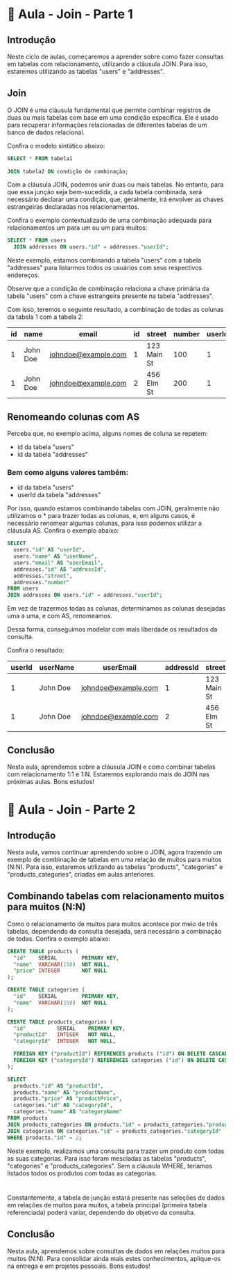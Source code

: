 # 📘 Aula - Join - Parte 1

## Introdução

Neste ciclo de aulas, começaremos a aprender sobre como fazer consultas em tabelas com relacionamento, utilizando a cláusula JOIN. Para isso, estaremos utilizando as tabelas "users" e "addresses".

## Join

O JOIN é uma cláusula fundamental que permite combinar registros de duas ou mais tabelas com base em uma condição específica. Ele é usado para recuperar informações relacionadas de diferentes tabelas de um banco de dados relacional.

Confira o modelo sintático abaixo:
```sql
SELECT * FROM tabela1 
⁠
JOIN tabela2 ON condição de combinação;
```
Com a cláusula JOIN, podemos unir duas ou mais tabelas. No entanto, para que essa junção seja bem-sucedida, a cada tabela combinada, será necessário declarar uma condição, que, geralmente, irá envolver as chaves estrangeiras declaradas nos relacionamentos.

Confira o exemplo contextualizado de uma combinação adequada para relacionamentos um para um ou um para muitos:
```sql
SELECT * FROM users
  JOIN addresses ON users."id" = addresses."userId";
  ```
Neste exemplo, estamos combinando a tabela "users" com a tabela "addresses" para listarmos todos os usuários com seus respectivos endereços.

Observe que a condição de combinação relaciona a chave primária da tabela "users" com a chave estrangeira presente na tabela "addresses".

Com isso, teremos o seguinte resultado, a combinação de todas as colunas da tabela 1 com a tabela 2:

|id   |name |email|id   |street|number|userId|
|---	|---	|---	|---	|---	|---	|---	|
|1   	|John Doe|johndoe@example.com|1   	|123 Main St|100|1   	|
|1   	|John Doe|johndoe@example.com|2   	|456 Elm St|200|1   	|

## Renomeando colunas com AS

Perceba que, no exemplo acima, alguns nomes de coluna se repetem:
- id da tabela "users"
- id da tabela "addresses"

### Bem como alguns valores também:

- id da tabela "users"
- userId da tabela "addresses"

Por isso, quando estamos combinando tabelas com JOIN, geralmente não utilizamos o * para trazer todas as colunas, e, em alguns casos, é necessário renomear algumas colunas, para isso podemos utilizar a cláusula AS. Confira o exemplo abaixo:
```sql
SELECT 
  users."id" AS "userId",
  users."name" AS "userName",
  users."email" AS "userEmail",
  addresses."id" AS "addressId",
  addresses."street",
  addresses."number"
FROM users
JOIN addresses ON users."id" = addresses."userId";
```
Em vez de trazermos todas as colunas, determinamos as colunas desejadas uma a uma, e com AS, renomeamos.

Dessa forma, conseguimos modelar com mais liberdade os resultados da consulta.

Confira o resultado:

|userId|userName|userEmail          |addressId|street     |number|
|---	 |---	    |---	              |---	    |---	      |---	 |
|1   	 |John Doe|johndoe@example.com|1   	    |123 Main St|100   |
|1   	 |John Doe|johndoe@example.com|2   	    |456 Elm St |200   |

## Conclusão

Nesta aula, aprendemos sobre a cláusula JOIN e como combinar tabelas com relacionamento 1:1 e 1:N. Estaremos explorando mais do JOIN nas próximas aulas. Bons estudos!

# 📘 Aula - Join - Parte 2

## Introdução

Nesta aula, vamos continuar aprendendo sobre o JOIN, agora trazendo um exemplo de combinação de tabelas em uma relação de muitos para muitos (N:N). Para isso, estaremos utilizando as tabelas "products", "categories" e "products_categories", criadas em aulas anteriores.

## Combinando tabelas com relacionamento muitos para muitos (N:N)

Como o relacionamento de muitos para muitos acontece por meio de três tabelas, dependendo da consulta desejada, será necessário a combinação de todas. Confira o exemplo abaixo:
```sql
CREATE TABLE products (
  "id"    SERIAL        PRIMARY KEY,
  "name"  VARCHAR(150)  NOT NULL,
  "price" INTEGER       NOT NULL
);

CREATE TABLE categories (
  "id"    SERIAL        PRIMARY KEY,
  "name"  VARCHAR(150)  NOT NULL
);

CREATE TABLE products_categories (
  "id"          SERIAL    PRIMARY KEY,
  "productId"   INTEGER   NOT NULL,
  "categoryId"  INTEGER   NOT NULL,

  FOREIGN KEY ("productId") REFERENCES products ("id") ON DELETE CASCADE,
  FOREIGN KEY ("categoryId") REFERENCES categories ("id") ON DELETE CASCADE
);

SELECT 
  products."id" AS "productId",
  products."name" AS "productName",
  products."price" AS "productPrice",
  categories."id" AS "categoryId",
  categories."name" AS "categoryName"
FROM products
JOIN products_categories ON products."id" = products_categories."productId"
JOIN categories ON categories."id" = products_categories."categoryId"
WHERE products."id" = 2;
```
Neste exemplo, realizamos uma consulta para trazer um produto com todas as suas categorias. Para isso foram mescladas as tabelas "products", "categories" e "products_categories". Sem a cláusula WHERE, teríamos listados todos os produtos com todas as categorias.
#
Constantemente, a tabela de junção estará presente nas seleções de dados em relações de muitos para muitos, a tabela principal (primeira tabela referenciada) poderá variar, dependendo do objetivo da consulta.

## Conclusão

Nesta aula, aprendemos sobre consultas de dados em relações muitos para muitos (N:N). Para consolidar ainda mais estes conhecimentos, aplique-os na entrega e em projetos pessoais. Bons estudos!